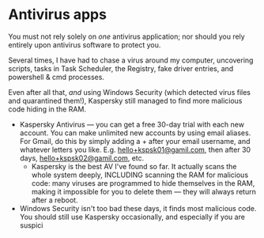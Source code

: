 # Antivirus apps

You must not rely solely on _one_ antivirus application; nor should you rely entirely upon antivirus software to protect you.&#x20;

Several times, I have had to chase a virus around my computer, uncovering scripts, tasks in Task Scheduler, the Registry, fake driver entries, and powershell & cmd processes.&#x20;

Even after all that, _and_ using Windows Security (which detected virus files and quarantined them!), Kaspersky still managed to find more malicious code hiding in the RAM.



* Kaspersky Antivirus — you can get a free 30-day trial with each new account. You can make unlimited new accounts by using email aliases. For Gmail, do this by simply adding a + after your email username, and whatever letters you like. E.g. hello+kspsk01@gamil.com, then after 30 days, hello+kspsk02@gamil.com, etc.
  * Kaspersky is the best AV I've found so far. It actually scans the whole system deeply, INCLUDING scanning the RAM for malicious code: many viruses are programmed to hide themselves in the RAM, making it impossible for you to delete them — they will always return after a reboot.
* Windows Security isn't too bad these days, it finds most malicious code. You should still use Kaspersky occasionally, and especially if you are suspici
